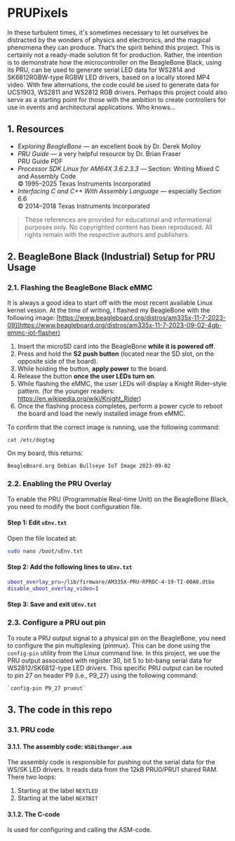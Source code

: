 # PRUPixels
In these turbulent times, it's sometimes necessary to let ourselves be distracted by the wonders of physics and electronics, and the magical phenomena they can produce. That’s the spirit behind this project.
This is certainly not a ready-made solution fit for production. Rather, the intention is to demonstrate how the microcontroller on the BeagleBone Black, using its PRU, can be used to generate serial LED data for WS2814 and SK6812RGBW-type RGBW LED drivers, based on a locally stored MP4 video. With few alternations, the code could be used to generate data for UCS1903, WS2811 and WS2812 RGB drivers.
Perhaps this project could also serve as a starting point for those with the ambition to create controllers for use in events and architectural applications. Who knows...

## 1. Resources
- *Exploring BeagleBone* — an excellent book by Dr. Derek Molloy  
- *PRU Guide* — a very helpful resource by Dr. Brian Fraser  
  PRU Guide PDF  
- *Processor SDK Linux for AM64X 3.6.2.3.3* — Section: Writing Mixed C and Assembly Code  
  © 1995–2025 Texas Instruments Incorporated  
- *Interfacing C and C++ With Assembly Language* — especially Section 6.6  
  © 2014–2018 Texas Instruments Incorporated

> These references are provided for educational and informational purposes only. No copyrighted content has been reproduced. All rights remain with the respective authors and publishers.

## 2. BeagleBone Black (Industrial) Setup for PRU Usage
### 2.1. Flashing the BeagleBone Black eMMC

It is always a good idea to start off with the most recent available Linux kernel vesion. At the time of writing, I flashed my BeagleBone with the following image:
[https://www.beagleboard.org/distros/am335x-11-7-2023-09](https://www.beagleboard.org/distros/am335x-11-7-2023-09-02-4gb-emmc-iot-flasher)
1. Insert the microSD card into the BeagleBone **while it is powered off**.
2. Press and hold the **S2 push button** (located near the SD slot, on the opposite side of the board).
3. While holding the button, **apply power** to the board.
4. Release the button **once the user LEDs turn on**.
5. While flashing the eMMC, the user LEDs will display a Knight Rider-style pattern. 
   (for the younger readers: https://en.wikipedia.org/wiki/Knight_Rider)
6. Once the flashing process completes, perform a power cycle to reboot the board and load the newly installed image from eMMC.

To confirm that the correct image is running, use the following command:
```
cat /etc/dogtag
```
On my board, this returns:
```
BeagleBoard.org Debian Bullseye IoT Image 2023-09-02
```

### 2.2. Enabling the PRU Overlay
To enable the PRU (Programmable Real-time Unit) on the BeagleBone Black, you need to modify the boot configuration file.
#### Step 1: Edit `uEnv.txt`
Open the file located at:
```bash
sudo nano /boot/uEnv.txt
````
#### Step 2: Add the following lines to `UEnv.txt`
```bash
uboot_overlay_pru=/lib/firmware/AM335X-PRU-RPROC-4-19-TI-00A0.dtbo
disable_uboot_overlay_video=1
````
#### Step 3: Save and exit `UEnv.txt`

### 2.3. Configure a PRU out pin
To route a PRU output signal to a physical pin on the BeagleBone, you need to configure the pin multiplexing (pinmux). This can be done using the `config-pin` utility from the Linux command line.
In this project, we use the PRU output associated with register 30, bit 5 to bit-bang serial data for WS2812/SK6812-type LED drivers.
This specific PRU output can be routed to pin 27 on header P9 (i.e., P9_27) using the following command:
```
`config-pin P9_27 pruout`
```

## 3. The code in this repo
### 3.1. PRU code
#### 3.1.1. The assembly code: `WSBitbanger.asm`
The assembly code is responsible for pushing out the serial data for the WS/SK LED drivers. It reads data from the 12kB PRU0/PRU1 shared RAM.
There two loops:
1. Starting at the label `NEXTLED`
2. Starting at the label `NEXTBIT`

#### 3.1.2. The C-code
Is used for configuring and calling the ASM-code.

